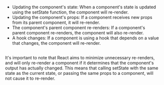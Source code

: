 - Updating the component's state: When a component's state is updated using the setState function, the component will re-render.
  <br/>
- Updating the component's props: If a component receives new props from its parent component, it will re-render.
  <br/>
- The component's parent component re-renders: If a component's parent component re-renders, the component will also re-render.
  <br/>
- A hook changes: If a component is using a hook that depends on a value that changes, the component will re-render.

<br/>
It's important to note that React aims to minimize unnecessary re-renders, and will only re-render a component if it determines that the component's output has actually changed. This means that calling setState with the same state as the current state, or passing the same props to a component, will not cause it to re-render.
